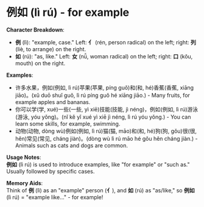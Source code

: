 # **例如 (lì rú) - for example**

**Character Breakdown**:  
- **例** (lì): "example, case." Left: **亻** (rén, person radical) on the left; right: **列** (liè, to arrange) on the right.  
- **如** (rú): "as, like." Left: **女** (nǚ, woman radical) on the left; right: **口** (kǒu, mouth) on the right.

**Examples**:  
- 许多水果，例如(例如, lì rú)苹果(苹果, píng guǒ)和(和, hé)香蕉(香蕉, xiāng jiāo)。(xǔ duō shuǐ guǒ, lì rú píng guǒ hé xiāng jiāo.) - Many fruits, for example apples and bananas.  
- 你可以学(学, xué)一些(一些, yì xiē)技能(技能, jì néng)，例如(例如, lì rú)游泳(游泳, yóu yǒng)。(nǐ kě yǐ xué yì xiē jì néng, lì rú yóu yǒng.) - You can learn some skills, for example, swimming.  
- 动物(动物, dòng wù)例如(例如, lì rú)猫(猫, māo)和(和, hé)狗(狗, gǒu)很(很, hěn)常见(常见, cháng jiàn)。(dòng wù lì rú māo hé gǒu hěn cháng jiàn.) - Animals such as cats and dogs are common.

**Usage Notes**:  
**例如** (lì rú) is used to introduce examples, like "for example" or "such as." Usually followed by specific cases.

**Memory Aids**:  
Think of **例** (lì) as an "example" person (**亻**), and **如** (rú) as "as/like," so **例如** (lì rú) = "example like..." - for example!